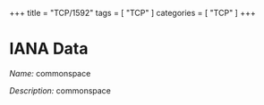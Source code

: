 +++
title = "TCP/1592"
tags = [ "TCP" ]
categories = [ "TCP" ]
+++

# IANA Data

_Name:_ commonspace

_Description:_ commonspace

